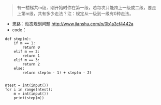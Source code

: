 > 有一楼梯共m级，刚开始时你在第一级，若每次只能跨上一级或二级，要走上第m级，共有多少走法？注：规定从一级到一级有0种走法。

- 思路：动态规划问题 http://www.jianshu.com/p/0b1a3cf4442a
- code：
```
def step(m):
    if m == 1:
        return 0
    elif m == 2:
        return 1
    elif m == 3:
        return 2
    else:
        return step(m - 1) + step(m - 2)


ntest = int(input())
for i in range(ntest):
    m = int(input())
    print(step(m))
```
